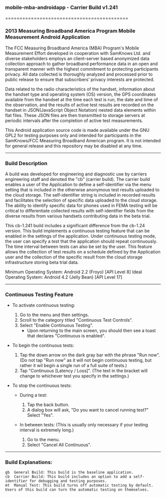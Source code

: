 ### mobile-mba-androidapp - Carrier Build v1.241
===========================================

### 2013 Measuring Broadband America Program Mobile Measurement Android Application

The FCC Measuring Broadband America (MBA) Program's Mobile Measurement Effort developed in cooperation with SamKnows Ltd. and diverse stakeholders employs an client-server based anonymized data collection approach to gather broadband performance data in an open and transparent manner with the highest commitment to protecting participants privacy.  All data collected is thoroughly analyzed and processed prior to public release to ensure that subscribers’ privacy interests are protected.

Data related to the radio characteristics of the handset, information about the handset type and operating system (OS) version, the GPS coordinates available from the handset at the time each test is run, the date and time of the observation, and the results of active test results are recorded on the handset in JSON(JavaScript Object Notation) nested data elements within flat files.  These JSON files are then transmitted to storage servers at periodic intervals after the completion of active test measurements.

This Android application source code is made available under the GNU GPL2 for testing purposes only and intended for participants in the SamKnows/FCC Measuring Broadband American program.  It is not intended for general release and this repository may be disabled at any time.

--------------------------------------------

### Build Description

A build was developed for engineering and diagnostic use by carriers engineering staff and denoted the "cb" (carrier build). The carrier build enables a user of the Application to define a self-identifier via the menu setting that is included in the otherwise anonymous test results uploaded to the cloud storage. The self-identifier string is included in recorded results and facilitates the selection of specific data uploaded to the cloud storage. The ability to identify specific data for phones used in FEMA testing will be critical to differentiate collected results with self-identifier fields from the diverse results from various handsets contributing data in the beta trial.

This cb-1.241 build includes a significant difference from the cb-1.24 version. This build implements a continuous testing feature that can be enabled in the settings of the application. Under continuous testing mode, the user can specify a test that the application should repeat continuously. The time interval between tests can also be set by the user. This feature allows the collection of test results on a schedule defined by the Application user and the collection of the specific result from the cloud storage infrastructure storing beta trial data.

Minimum Operating System: Android 2.2 (Froyo) [API Level 8] Ideal Operating System: Android 4.2 (Jelly Bean) [API Level 17]

--------------------------------------------

### Continuous Testing Feature

* To activate continuous testing:
    1. Go to the menu and then settings.
    2. Scroll to the category titled "Continuous Test Controls".
    3. Select "Enable Continuous Testing".
        - Upon returning to the main screen, you should then see a toast that declares "Continuous is enabled".

* To begin the continuous tests:
    1. Tap the down arrow on the dark gray bar with the phrase "Run now". (Do not tap "Run now" as it will not begin continuous testing, but rather it wil begin a single run of a full suite of tests.)
    2. Tap "Continuous [Latency / Loss]". (The text in the bracket will change to whichever test you specify in the settings.)

* To stop the continuous tests:

    * During a test:
        1. Tap the back button.
        2. A dialog box will ask, "Do you want to cancel running test?" Select "Yes".

    * In between tests:   (This is usually only necessary if your testing interval is extremely long.)
        1. Go to the menu.
        2. Select "Cancel All Continuous".

--------------------------------------------

### Build Explanations:

    gb  General Build: This build is the baseline application.
    cb  Carrier Build: This build includes an option to add a self-identifier for debugging and testing purposes.
    mt  Manual Test: This build turns off automatic testing by default. Users of this build can turn the automatic testing on themselves.
